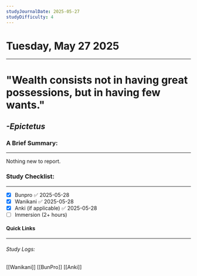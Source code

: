 ```yaml
---
studyJournalDate: 2025-05-27
studyDifficulty: 4
---
```


# Tuesday, May 27 2025
---
# "Wealth consists not in having great possessions, but in having few wants."

## *-Epictetus*


### A Brief Summary:
---
Nothing new to report.

### Study Checklist:
---
- [x] Bunpro ✅ 2025-05-28
- [x] Wanikani ✅ 2025-05-28
- [x] Anki (if applicable) ✅ 2025-05-28
- [ ] Immersion (2+ hours)

#### Quick Links
---
###### Study Logs:
[[Wanikani]]
[[BunPro]]
[[Anki]]